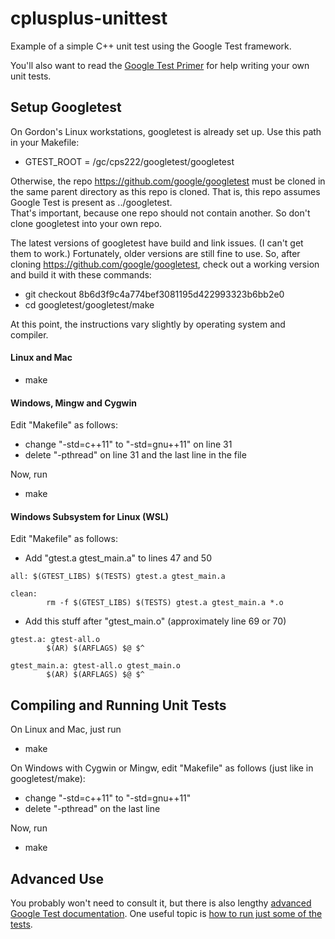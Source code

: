 # cplusplus-unittest
Example of a simple C++ unit test using the Google Test framework.  

You'll also want to read the [Google Test Primer](https://github.com/google/googletest/blob/master/googletest/docs/Primer.md) 
for help writing your own unit tests.

## Setup Googletest
On Gordon's Linux workstations, googletest is already set up.  Use this
path in your Makefile:
* GTEST_ROOT = /gc/cps222/googletest/googletest

Otherwise, the repo https://github.com/google/googletest must be cloned in 
the same parent directory as this repo is cloned.  That is, this repo assumes
Google Test is present as ../googletest.  
That's important, because one repo should not contain another. 
So don't clone googletest into your own repo.

The latest versions of googletest have build and link issues. (I can't get
them to work.)  Fortunately, older versions are still fine to use.
So, after cloning https://github.com/google/googletest, check out a working
version and build it with these commands:
* git checkout 8b6d3f9c4a774bef3081195d422993323b6bb2e0
* cd googletest/googletest/make

At this point, the instructions vary slightly by operating system and compiler.

#### Linux and Mac
* make

#### Windows, Mingw and Cygwin
Edit "Makefile" as follows:
* change "-std=c++11" to "-std=gnu++11" on line 31
* delete "-pthread" on line 31 and the last line in the file

Now, run
* make

#### Windows Subsystem for Linux (WSL)
Edit "Makefile" as follows:
* Add "gtest.a gtest_main.a" to lines 47 and 50
```
all: $(GTEST_LIBS) $(TESTS) gtest.a gtest_main.a

clean:
        rm -f $(GTEST_LIBS) $(TESTS) gtest.a gtest_main.a *.o
```
* Add this stuff after "gtest_main.o" (approximately line 69 or 70)
```
gtest.a: gtest-all.o
        $(AR) $(ARFLAGS) $@ $^

gtest_main.a: gtest-all.o gtest_main.o
        $(AR) $(ARFLAGS) $@ $^
```

## Compiling and Running Unit Tests
On Linux and Mac, just run 
* make

On Windows with Cygwin or Mingw, edit "Makefile" as follows
(just like in googletest/make):
* change "-std=c++11" to "-std=gnu++11"
*  delete "-pthread" on the last line

Now, run
* make

## Advanced Use
You probably won't need to consult it, but there is also lengthy [advanced Google Test documentation](https://github.com/google/googletest/blob/master/googletest/docs/advanced.md).  One useful topic is [how to run just some of the tests](https://github.com/google/googletest/blob/master/googletest/docs/advanced.md#running-test-programs-advanced-options).
